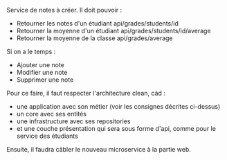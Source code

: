Service de notes à créer.
Il doit pouvoir :
- Retourner les notes d'un étudiant  api/grades/students/id
- Retourner la moyenne d'un étudiant api/grades/students/id/average
- Retourner la moyenne de la classe  api/grades/average

Si on a le temps :
- Ajouter une note
- Modifier une note
- Supprimer une note

Pour ce faire, il faut respecter l'architecture clean, càd :
- une application avec son métier (voir les consignes décrites ci-dessus)
- un core avec ses entités
- une infrastructure avec ses repositories
- et une couche présentation qui sera sous forme d'api, comme pour le service des étudiants


Ensuite, il faudra câbler le nouveau microservice à la partie web.
